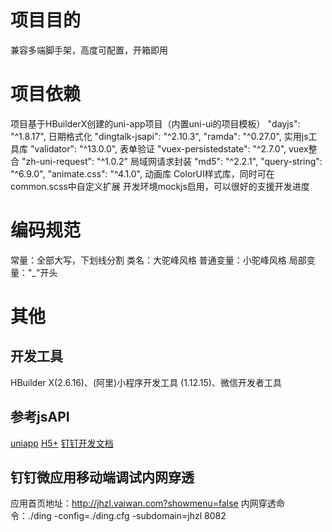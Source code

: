 # 项目目的
兼容多端脚手架，高度可配置，开箱即用

# 项目依赖
项目基于HBuilderX创建的uni-app项目（内置uni-ui的项目模板）
"dayjs": "^1.8.17", 日期格式化
"dingtalk-jsapi": "^2.10.3",
"ramda": "^0.27.0", 实用js工具库
"validator": "^13.0.0", 表单验证
"vuex-persistedstate": "^2.7.0",  vuex整合
"zh-uni-request": "^1.0.2"  局域网请求封装
"md5": "^2.2.1",
"query-string": "^6.9.0",
"animate.css": "^4.1.0",  动画库
ColorUI样式库，同时可在common.scss中自定义扩展
开发环境mockjs启用，可以很好的支援开发进度

# 编码规范
常量：全部大写，下划线分割
类名：大驼峰风格
普通变量：小驼峰风格
局部变量："_"开头

# 其他
## 开发工具
HBuilder X(2.6.16)、(阿里)小程序开发工具 (1.12.15)、微信开发者工具
## 参考jsAPI
[uniapp](https://uniapp.dcloud.io/api/README)
[H5+](http://www.html5plus.org/doc/h5p.html)
[钉钉开发文档](https://ding-doc.dingtalk.com/doc#/dev/welcome-to-lark)
## 钉钉微应用移动端调试内网穿透
应用首页地址：http://jhzl.vaiwan.com?showmenu=false
内网穿透命令：./ding -config=./ding.cfg -subdomain=jhzl 8082
